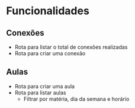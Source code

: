 # Funcionalidades

## Conexões

- Rota para listar o total de conexões realizadas
- Rota para criar uma conexão

## Aulas
- Rota para criar uma aula
- Rota para listar aulas
    - Filtrar por matéria, dia da semana e horário